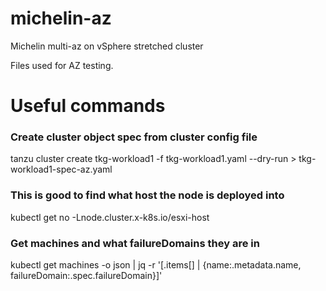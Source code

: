 # michelin-az
Michelin multi-az on vSphere stretched cluster

Files used for AZ testing.

# Useful commands

### Create cluster object spec from cluster config file
tanzu cluster create tkg-workload1 -f tkg-workload1.yaml --dry-run > tkg-workload1-spec-az.yaml

### This is good to find what host the node is deployed into
kubectl get no -Lnode.cluster.x-k8s.io/esxi-host

### Get machines and what failureDomains they are in
kubectl get machines -o json | jq -r '[.items[] | {name:.metadata.name, failureDomain:.spec.failureDomain}]'
